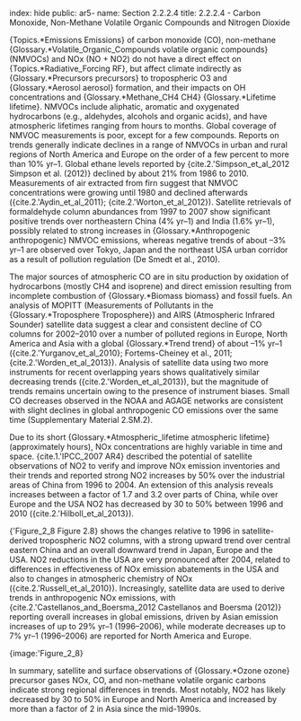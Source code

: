 index: hide
public: ar5-
name: Section 2.2.2.4
title: 2.2.2.4 - Carbon Monoxide, Non-Methane Volatile Organic Compounds and Nitrogen Dioxide

{Topics.*Emissions Emissions} of carbon monoxide (CO), non-methane {Glossary.*Volatile_Organic_Compounds volatile organic compounds} (NMVOCs) and NOx (NO + NO2) do not have a direct effect on {Topics.*Radiative_Forcing RF}, but affect climate indirectly as {Glossary.*Precursors precursors} to tropospheric O3 and {Glossary.*Aerosol aerosol} formation, and their impacts on OH concentrations and {Glossary.*Methane_CH4 CH4} {Glossary.*Lifetime lifetime}. NMVOCs include aliphatic, aromatic and oxygenated hydrocarbons (e.g., aldehydes, alcohols and organic acids), and have atmospheric lifetimes ranging from hours to months. Global coverage of NMVOC measurements is poor, except for a few compounds. Reports on trends generally indicate declines in a range of NMVOCs in urban and rural regions of North America and Europe on the order of a few percent to more than 10% yr–1. Global ethane levels reported by {cite.2.'Simpson_et_al_2012 Simpson et al. (2012)} declined by about 21% from 1986 to 2010. Measurements of air extracted from firn suggest that NMVOC concentrations were growing until 1980 and declined afterwards ({cite.2.'Aydin_et_al_2011}; {cite.2.'Worton_et_al_2012}). Satellite retrievals of formaldehyde column abundances from 1997 to 2007 show significant positive trends over northeastern China (4% yr–1) and India (1.6% yr–1), possibly related to strong increases in {Glossary.*Anthropogenic anthropogenic} NMVOC emissions, whereas negative trends of about –3% yr–1 are observed over Tokyo, Japan and the northeast USA urban corridor as a result of pollution regulation (De Smedt et al., 2010).

The major sources of atmospheric CO are in situ production by oxidation of hydrocarbons (mostly CH4 and isoprene) and direct emission resulting from incomplete combustion of {Glossary.*Biomass biomass} and fossil fuels. An analysis of MOPITT (Measurements of Pollutants in the {Glossary.*Troposphere Troposphere}) and AIRS (Atmospheric Infrared Sounder) satellite data suggest a clear and consistent decline of CO columns for 2002–2010 over a number of polluted regions in Europe, North America and Asia with a global {Glossary.*Trend trend} of about –1% yr–1 ({cite.2.'Yurganov_et_al_2010}; Fortems-Cheiney et al., 2011; {cite.2.'Worden_et_al_2013}). Analysis of satellite data using two more instruments for recent overlapping years shows qualitatively similar decreasing trends ({cite.2.'Worden_et_al_2013}), but the magnitude of trends remains uncertain owing to the presence of instrument biases. Small CO decreases observed in the NOAA and AGAGE networks are consistent with slight declines in global anthropogenic CO emissions over the same time (Supplementary Material 2.SM.2).

Due to its short {Glossary.*Atmospheric_lifetime atmospheric lifetime} (approximately hours), NOx concentrations are highly variable in time and space. {cite.1.'IPCC_2007 AR4} described the potential of satellite observations of NO2 to verify and improve NOx emission inventories and their trends and reported strong NO2 increases by 50% over the industrial areas of China from 1996 to 2004. An extension of this analysis reveals increases between a factor of 1.7 and 3.2 over parts of China, while over Europe and the USA NO2 has decreased by 30 to 50% between 1996 and 2010 ({cite.2.'Hilboll_et_al_2013}).

{'Figure_2_8 Figure 2.8} shows the changes relative to 1996 in satellite-derived tropospheric NO2 columns, with a strong upward trend over central eastern China and an overall downward trend in Japan, Europe and the USA. NO2 reductions in the USA are very pronounced after 2004, related to differences in effectiveness of NOx emission abatements in the USA and also to changes in atmospheric chemistry of NOx ({cite.2.'Russell_et_al_2010}). Increasingly, satellite data are used to derive trends in anthropogenic NOx emissions, with {cite.2.'Castellanos_and_Boersma_2012 Castellanos and Boersma (2012)} reporting overall increases in global emissions, driven by Asian emission increases of up to 29% yr–1 (1996–2006), while moderate decreases up to 7% yr–1 (1996–2006) are reported for North America and Europe.

{image:'Figure_2_8}

In summary, satellite and surface observations of {Glossary.*Ozone ozone} precursor gases NOx, CO, and non-methane volatile organic carbons indicate strong regional differences in trends. Most notably, NO2 has likely decreased by 30 to 50% in Europe and North America and increased by more than a factor of 2 in Asia since the mid-1990s.

